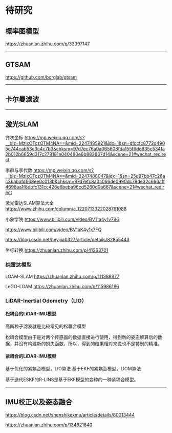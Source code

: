 # 待研究

## 概率图模型

https://zhuanlan.zhihu.com/p/33397147

---

## GTSAM

https://github.com/borglab/gtsam

---

## 卡尔曼滤波

---

## 激光SLAM

齐次坐标
https://mp.weixin.qq.com/s?__biz=MzIxOTczOTM4NA==&mid=2247485921&idx=1&sn=dfccfc8772d4905c744cab53c3c4c7b3&chksm=97d7ec76a0a065608fda155f6de835c534fa2b012b6659d317c279181e040480e6b883867d14&scene=21#wechat_redirect

李群与李代数
https://mp.weixin.qq.com/s?__biz=MzIxOTczOTM4NA==&mid=2247486047&idx=1&sn=25d97bb47c26ac3babafd668ee0c013b&chksm=97d7efc8a0a066de0990dc79de32c666aff4698aa1f8dbfc131cc426e6beba96cd5260d0a667&scene=21#wechat_redirect

激光雷达SLAM算法大全
https://www.zhihu.com/column/c_1220713322028761088

小象学院
https://www.bilibili.com/video/BV11a4y1v79G


https://www.bilibili.com/video/BV1aK4y1k7FQ


https://blog.csdn.net/heyijia0327/article/details/82855443

坐标转换
https://zhuanlan.zhihu.com/p/41263701

### 纯雷达模型

LOAM-SLAM
https://zhuanlan.zhihu.com/p/111388877

LeGO-LOAM
https://zhuanlan.zhihu.com/p/115986186

### LiDAR-Inertial Odometry（LIO）

#### 松耦合的LiDAR-IMU模型



高斯粒子滤波就是比较常见的松耦合模型

松耦合模型由于是对两个传感器的数据直接进行使用，得到新的姿态解算后的数据，并没有构建新的损失函数，所以，得到的结果相对来说也不是特别的精准。

#### 紧耦合的LiDAR-IMU模型

基于优化的紧耦合模型，LIO算法
基于EKF的紧耦合模型，LIOM算法

基于迭代ESKF的R-LINS是基于EKF模型的变种的一种紧耦合模型。

---


## IMU校正以及姿态融合

https://blog.csdn.net/shenshikexmu/article/details/80013444

https://zhuanlan.zhihu.com/p/134621840



